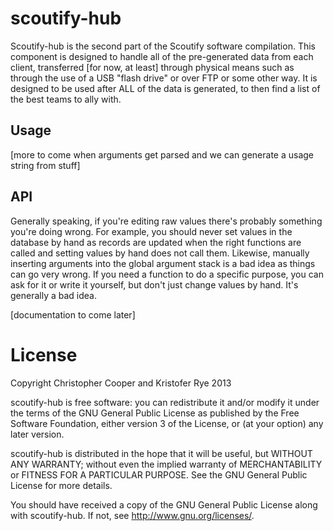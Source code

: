 scoutify-hub
===

Scoutify-hub is the second part of the Scoutify software compilation.
This component is designed to handle all of the pre-generated data from each client, transferred [for now, at least] through physical means such as through the use of a USB "flash drive" or over FTP or some other way.
It is designed to be used after ALL of the data is generated, to then find a list of the best teams to ally with.

Usage
---

[more to come when arguments get parsed and we can generate a usage string from stuff]

API
---

Generally speaking, if you're editing raw values there's probably something you're doing wrong.
For example, you should never set values in the database by hand as records are updated when the right functions are called and setting values by hand does not call them.
Likewise, manually inserting arguments into the global argument stack is a bad idea as things can go very wrong.
If you need a function to do a specific purpose, you can ask for it or write it yourself, but don't just change values by hand.
It's generally a bad idea.

[documentation to come later]

License
=======
Copyright Christopher Cooper and Kristofer Rye 2013

scoutify-hub is free software: you can redistribute it and/or modify
it under the terms of the GNU General Public License as published by
the Free Software Foundation, either version 3 of the License, or
(at your option) any later version.

scoutify-hub is distributed in the hope that it will be useful,
but WITHOUT ANY WARRANTY; without even the implied warranty of
MERCHANTABILITY or FITNESS FOR A PARTICULAR PURPOSE.  See the
GNU General Public License for more details.

You should have received a copy of the GNU General Public License
along with scoutify-hub.  If not, see <http://www.gnu.org/licenses/>.
